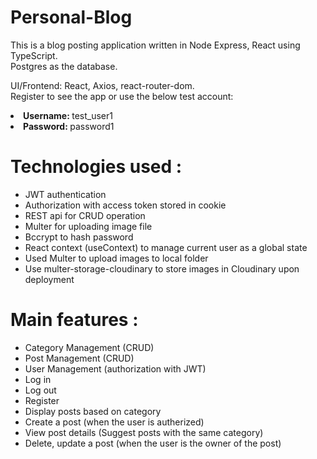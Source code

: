 # Personal-Blog
This is a blog posting application written in Node Express, React using TypeScript. </br>
Postgres as the database.

UI/Frontend: React, Axios, react-router-dom. </br>
Register to see the app or use the below test account:
<li><b>Username: </b> test_user1</li>
<li><b>Password: </b> password1</li>

<h1>Technologies used :</h1> 
<ul>
  <li>JWT authentication</li> 
  <li>Authorization with access token stored in cookie</li> 
  <li>REST api for CRUD operation</li> 
  <li>Multer for uploading image file</li> 
  <li>Bccrypt to hash password</li>
  <li>React context (useContext) to manage current user as a global state</li>
  <li>Used Multer to upload images to local folder</li>
  <li>Use multer-storage-cloudinary to store images in Cloudinary upon deployment</li>
</ul>

<h1>Main features :</h1>
<ul>
  <li>Category Management (CRUD)</li>
  <li>Post Management (CRUD)</li>
  <li>User Management (authorization with JWT)</li>
  <li>Log in</li>
  <li>Log out</li>
  <li>Register</li>
  <li>Display posts based on category</li>
  <li>Create a post (when the user is autherized)</li>
  <li>View post details (Suggest posts with the same category)</li>
  <li>Delete, update a post (when the user is the owner of the post)</li>
</ul>
